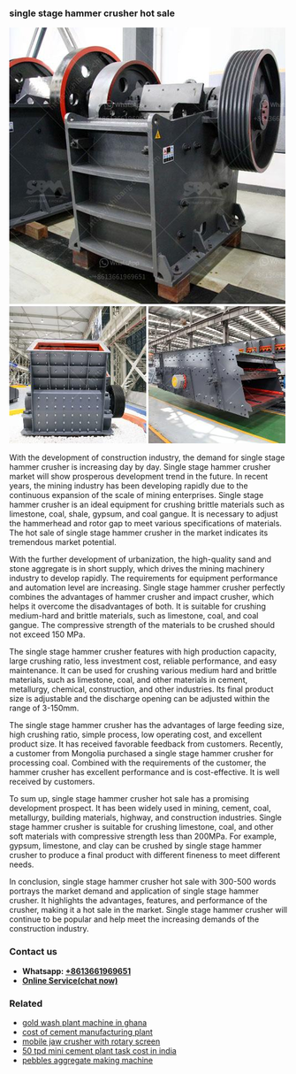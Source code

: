 <h3>single stage hammer crusher hot sale</h3><img src='1706773655.jpg' alt=''><p>With the development of construction industry, the demand for single stage hammer crusher is increasing day by day. Single stage hammer crusher market will show prosperous development trend in the future. In recent years, the mining industry has been developing rapidly due to the continuous expansion of the scale of mining enterprises. Single stage hammer crusher is an ideal equipment for crushing brittle materials such as limestone, coal, shale, gypsum, and coal gangue. It is necessary to adjust the hammerhead and rotor gap to meet various specifications of materials. The hot sale of single stage hammer crusher in the market indicates its tremendous market potential.</p><p>With the further development of urbanization, the high-quality sand and stone aggregate is in short supply, which drives the mining machinery industry to develop rapidly. The requirements for equipment performance and automation level are increasing. Single stage hammer crusher perfectly combines the advantages of hammer crusher and impact crusher, which helps it overcome the disadvantages of both. It is suitable for crushing medium-hard and brittle materials, such as limestone, coal, and coal gangue. The compressive strength of the materials to be crushed should not exceed 150 MPa.</p><p>The single stage hammer crusher features with high production capacity, large crushing ratio, less investment cost, reliable performance, and easy maintenance. It can be used for crushing various medium hard and brittle materials, such as limestone, coal, and other materials in cement, metallurgy, chemical, construction, and other industries. Its final product size is adjustable and the discharge opening can be adjusted within the range of 3-150mm.</p><p>The single stage hammer crusher has the advantages of large feeding size, high crushing ratio, simple process, low operating cost, and excellent product size. It has received favorable feedback from customers. Recently, a customer from Mongolia purchased a single stage hammer crusher for processing coal. Combined with the requirements of the customer, the hammer crusher has excellent performance and is cost-effective. It is well received by customers.</p><p>To sum up, single stage hammer crusher hot sale has a promising development prospect. It has been widely used in mining, cement, coal, metallurgy, building materials, highway, and construction industries. Single stage hammer crusher is suitable for crushing limestone, coal, and other soft materials with compressive strength less than 200MPa. For example, gypsum, limestone, and clay can be crushed by single stage hammer crusher to produce a final product with different fineness to meet different needs.</p><p>In conclusion, single stage hammer crusher hot sale with 300-500 words portrays the market demand and application of single stage hammer crusher. It highlights the advantages, features, and performance of the crusher, making it a hot sale in the market. Single stage hammer crusher will continue to be popular and help meet the increasing demands of the construction industry.</p><h3>Contact us</h3><ul><li><strong>Whatsapp:&nbsp;<a href="https://wa.me/8613661969651">+8613661969651</a></strong></li><li><a href="https://swt.shibang-china.com/?git&amp;zhl&amp;single stage hammer crusher hot sale"><strong>Online Service(chat now)</strong></a></li></ul><h3>Related</h3><ul><li><a href='gold wash plant machine in ghana.md'>gold wash plant machine in ghana</a></li><li><a href='cost of cement manufacturing plant.md'>cost of cement manufacturing plant</a></li><li><a href='mobile jaw crusher with rotary screen.md'>mobile jaw crusher with rotary screen</a></li><li><a href='50 tpd mini cement plant task cost in india.md'>50 tpd mini cement plant task cost in india</a></li><li><a href='pebbles aggregate making machine.md'>pebbles aggregate making machine</a></li></ul>